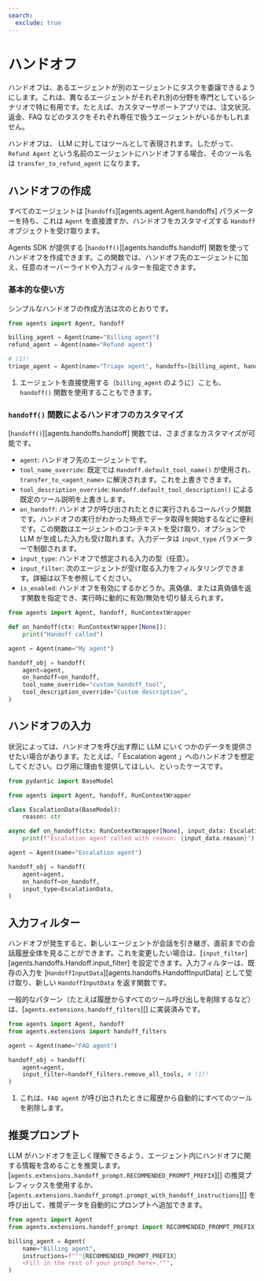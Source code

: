```yaml
---
search:
  exclude: true
---
```

# ハンドオフ

ハンドオフは、あるエージェントが別のエージェントにタスクを委譲できるようにします。これは、異なるエージェントがそれぞれ別の分野を専門としているシナリオで特に有用です。たとえば、カスタマーサポートアプリでは、注文状況、返金、FAQ などのタスクをそれぞれ専任で扱うエージェントがいるかもしれません。

ハンドオフは、 LLM に対してはツールとして表現されます。したがって、`Refund Agent` という名前のエージェントにハンドオフする場合、そのツール名は `transfer_to_refund_agent` になります。

## ハンドオフの作成

すべてのエージェントは [`handoffs`][agents.agent.Agent.handoffs] パラメーターを持ち、これは `Agent` を直接渡すか、ハンドオフをカスタマイズする `Handoff` オブジェクトを受け取ります。

Agents SDK が提供する [`handoff()`][agents.handoffs.handoff] 関数を使ってハンドオフを作成できます。この関数では、ハンドオフ先のエージェントに加え、任意のオーバーライドや入力フィルターを指定できます。

### 基本的な使い方

シンプルなハンドオフの作成方法は次のとおりです。

```python
from agents import Agent, handoff

billing_agent = Agent(name="Billing agent")
refund_agent = Agent(name="Refund agent")

# (1)!
triage_agent = Agent(name="Triage agent", handoffs=[billing_agent, handoff(refund_agent)])
```

1. エージェントを直接使用する（`billing_agent` のように）ことも、`handoff()` 関数を使用することもできます。

### `handoff()` 関数によるハンドオフのカスタマイズ

[`handoff()`][agents.handoffs.handoff] 関数では、さまざまなカスタマイズが可能です。

-   `agent`: ハンドオフ先のエージェントです。
-   `tool_name_override`: 既定では `Handoff.default_tool_name()` が使用され、`transfer_to_<agent_name>` に解決されます。これを上書きできます。
-   `tool_description_override`: `Handoff.default_tool_description()` による既定のツール説明を上書きします。
-   `on_handoff`: ハンドオフが呼び出されたときに実行されるコールバック関数です。ハンドオフの実行がわかった時点でデータ取得を開始するなどに便利です。この関数はエージェントのコンテキストを受け取り、オプションで LLM が生成した入力も受け取れます。入力データは `input_type` パラメーターで制御されます。
-   `input_type`: ハンドオフで想定される入力の型（任意）。
-   `input_filter`: 次のエージェントが受け取る入力をフィルタリングできます。詳細は以下を参照してください。
-   `is_enabled`: ハンドオフを有効にするかどうか。真偽値、または真偽値を返す関数を指定でき、実行時に動的に有効/無効を切り替えられます。

```python
from agents import Agent, handoff, RunContextWrapper

def on_handoff(ctx: RunContextWrapper[None]):
    print("Handoff called")

agent = Agent(name="My agent")

handoff_obj = handoff(
    agent=agent,
    on_handoff=on_handoff,
    tool_name_override="custom_handoff_tool",
    tool_description_override="Custom description",
)
```

## ハンドオフの入力

状況によっては、ハンドオフを呼び出す際に LLM にいくつかのデータを提供させたい場合があります。たとえば、「 Escalation agent 」へのハンドオフを想定してください。ログ用に理由を提供してほしい、といったケースです。

```python
from pydantic import BaseModel

from agents import Agent, handoff, RunContextWrapper

class EscalationData(BaseModel):
    reason: str

async def on_handoff(ctx: RunContextWrapper[None], input_data: EscalationData):
    print(f"Escalation agent called with reason: {input_data.reason}")

agent = Agent(name="Escalation agent")

handoff_obj = handoff(
    agent=agent,
    on_handoff=on_handoff,
    input_type=EscalationData,
)
```

## 入力フィルター

ハンドオフが発生すると、新しいエージェントが会話を引き継ぎ、直前までの会話履歴全体を見ることができます。これを変更したい場合は、[`input_filter`][agents.handoffs.Handoff.input_filter] を設定できます。入力フィルターは、既存の入力を [`HandoffInputData`][agents.handoffs.HandoffInputData] として受け取り、新しい `HandoffInputData` を返す関数です。

一般的なパターン（たとえば履歴からすべてのツール呼び出しを削除するなど）は、[`agents.extensions.handoff_filters`][] に実装済みです。

```python
from agents import Agent, handoff
from agents.extensions import handoff_filters

agent = Agent(name="FAQ agent")

handoff_obj = handoff(
    agent=agent,
    input_filter=handoff_filters.remove_all_tools, # (1)!
)
```

1. これは、`FAQ agent` が呼び出されたときに履歴から自動的にすべてのツールを削除します。

## 推奨プロンプト

LLM がハンドオフを正しく理解できるよう、エージェント内にハンドオフに関する情報を含めることを推奨します。[`agents.extensions.handoff_prompt.RECOMMENDED_PROMPT_PREFIX`][] の推奨プレフィックスを使用するか、[`agents.extensions.handoff_prompt.prompt_with_handoff_instructions`][] を呼び出して、推奨データを自動的にプロンプトへ追加できます。

```python
from agents import Agent
from agents.extensions.handoff_prompt import RECOMMENDED_PROMPT_PREFIX

billing_agent = Agent(
    name="Billing agent",
    instructions=f"""{RECOMMENDED_PROMPT_PREFIX}
    <Fill in the rest of your prompt here>.""",
)
```